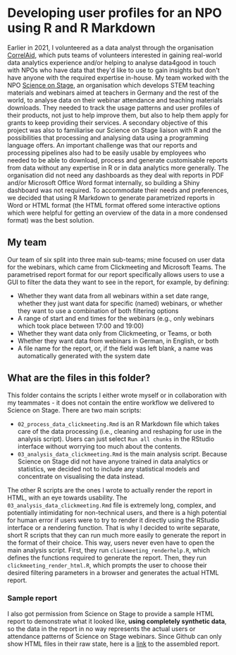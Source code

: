 # Developing user profiles for an NPO using R and R Markdown
Earlier in 2021, I volunteered as a data analyst through the organisation [CorrelAid](https://correlaid.org/), which puts teams of volunteers interested in gaining real-world data analytics experience and/or helping to analyse data4good in touch with NPOs who have data that they'd like to use to gain insights but don't have anyone with the required expertise in-house.
My team worked with the NPO [Science on Stage](https://www.science-on-stage.de/), an organisation which develops STEM teaching materials and webinars aimed at teachers in Germany and the rest of the world, to analyse data on their webinar attendance and teaching materials downloads. They needed to track the usage patterns and user profiles of their products, not just to help improve them, but also to help them apply for grants to keep providing their services.
A secondary objective of this project was also to familiarise our Science on Stage liaison with R and the possibilities that processing and analysing data using a programming language offers. 
An important challenge was that our reports and processing pipelines also had to be easily usable by employees who needed to be able to download, process and generate customisable reports from data without any expertise in R or in data analytics more generally.
The organisation did not need any dashboards as they deal with reports in PDF and/or Microsoft Office Word format internally, so building a Shiny dashboard was not required. To accommodate their needs and preferences, we decided that using R Markdown to generate parametrized reports in Word or HTML format (the HTML format offered some interactive options which were helpful for getting an overview of the data in a more condensed format) was the best solution.

## My team
Our team of six split into three main sub-teams; mine focused on user data for the webinars, which came from Clickmeeting and Microsoft Teams.
The parametrised report format for our report specifically allows users to use a GUI to filter the data they want to see in the report, for example, by defining: 
* Whether they want data from all webinars within a set date range, whether they just want data for specific (named) webinars, or whether they want to use a combination of both filtering options
* A range of start and end times for the webinars (e.g., only webinars which took place between 17:00 and 19:00)
* Whether they want data only from Clickmeeting, or Teams, or both
* Whether they want data from webinars in German, in English, or both
* A file name for the report, or, if the field was left blank, a name was automatically generated with the system date

## What are the files in this folder?
This folder contains the scripts I either wrote myself or in collaboration with my teammates - it does not contain the entire workflow we delivered to Science on Stage.
There are two main scripts:
* `02_process_data_clickmeeting.Rmd` is an R Markdown file which takes care of the data processing (i.e., cleaning and reshaping for use in the analysis script). Users can just select `Run all chunks` in the RStudio interface without worrying too much about the contents.
* `03_analysis_data_clickmeeting.Rmd` is the main analysis script. Because Science on Stage did not have anyone trained in data analytics or statistics, we decided not to include any statistical models and concentrate on visualising the data instead. 

The other R scripts are the ones I wrote to actually render the report in HTML, with an eye towards usability. The `03_analysis_data_clickmeeting.Rmd` file is extremely long, complex, and potentially intimidating for non-technical users, and there is a high potential for human error if users were to try to render it directly using the RStudio interface or a rendering function. 
That is why I decided to write separate, short R scripts that they can run much more easily to generate the report in the format of their choice. This way, users never even have to open the main analysis script. First, they run `clickmeeting_renderhelp.R`, which defines the functions required to generate the report. Then, they run `clickmeeting_render_html.R`, which prompts the user to choose their desired filtering parameters in a browser and generates the actual HTML report. 

### Sample report
I also got permission from Science on Stage to provide a sample HTML report to demonstrate what it looked like, **using completely synthetic data**, so the data in the report in no way represents the actual users or attendance patterns of Science on Stage webinars. 
Since Github can only show HTML files in their raw state, here is a [link](https://htmlpreview.github.io/?https://github.com/angelajjones/portfolio/blob/main/science-on-stage/synthr.html) to the assembled report.
